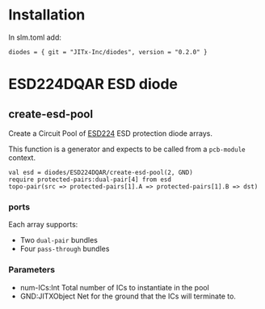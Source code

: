 # Installation

In slm.toml add:
```
diodes = { git = "JITx-Inc/diodes", version = "0.2.0" }
```

# ESD224DQAR ESD diode
## create-esd-pool
Create a Circuit Pool of [ESD224](https://www.ti.com/lit/ds/symlink/esd224.pdf?ts=1732603822506) ESD protection diode arrays.

This function is a generator and expects to be called from a
`pcb-module` context.
```
val esd = diodes/ESD224DQAR/create-esd-pool(2, GND)
require protected-pairs:dual-pair[4] from esd
topo-pair(src => protected-pairs[1].A => protected-pairs[1].B => dst)
```
### ports
Each array supports:
- Two `dual-pair` bundles
- Four `pass-through` bundles

### Parameters
- num-ICs:Int Total number of ICs to instantiate in the pool
- GND:JITXObject Net for the ground that the ICs will terminate to.
